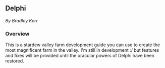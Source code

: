 ## Delphi
*By Bradley Kerr*

### Overview
This is a stardew valley farm development guide you can use to create the most magnificent farm in the valley. 
I'm still in development :/ but features and fixes will be provided until the oracular powers of Delphi have been restored. 
